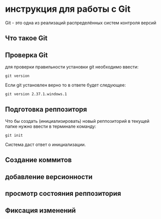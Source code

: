 # **инструкция для работы с Git**

Git - это одна из реализаций распределённых систем контроля версий

## Что такое Git

## Проверка Git

для проверки правильности установки git необходимо ввести:

    git version

Если git установлен верно то в ответе будет следующее:

    git version 2.37.1.windows.1

## Подготовка реппозиторя

Что бы создать (инициализировать) новый реппозиторий в текущей папке нужно ввести в терминале команду:

    git init

Система даст ответ о инициализации.

## Создание коммитов

## добавление версионности

## просмотр состояния реппозитория

## Фиксация изменений
